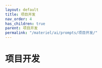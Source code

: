 ```yaml
---
layout: default
title: 项目开发
nav_order: 4
has_children: true
parent: 项目开发
permalink: "/materiel/ai/prompts/项目开发/"
---
```


# 项目开发
